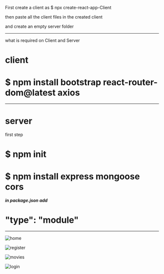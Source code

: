 First create a client as 
$ npx create-react-app-Client

then paste all the client files in the created client 

and create an empty server folder
_____________________________________________________________________________________

what is required on Client and Server 



# **client**


# $ npm install bootstrap react-router-dom@latest axios


_______________________________________________________________________________
# **server**

first step 

# $ npm init



# $ npm install express mongoose cors




*****in package.json add*****

# "type": "module"


________________________________________________________________________________________
![home](https://github.com/marshudi/Movies-Project-React/assets/76883519/63edad75-0c04-4bc9-a5f8-882cfb9b4d58)


![register](https://github.com/marshudi/Movies-Project-React/assets/76883519/1e21b7b9-81d1-4fb3-beda-62bf00746d24)


![movies](https://github.com/marshudi/Movies-Project-React/assets/76883519/767bd464-eb4a-40ca-9a0a-668ef893c7b8)


![login](https://github.com/marshudi/Movies-Project-React/assets/76883519/df6b93bd-3920-4734-b880-54a28daf615e)


